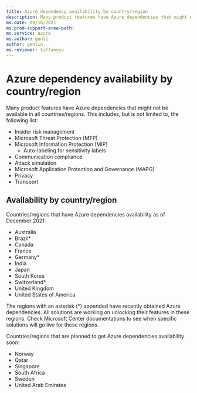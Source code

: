 ```yaml
---
title: Azure dependency availability by country/region
description: Many product features have Azure dependencies that might not be available in all countries/regions".
ms.date: 09/16/2021
ms.prod-support-area-path: 
ms.service: azure
ms.author: genli
author: genlin
ms.reviewer: tiffanyyu
---
```


# Azure dependency availability by country/region

Many product features have Azure dependencies that might not be available in all countries/regions. This includes, but is not limited to, the following list:

- Insider risk management
- Microsoft Threat Protection (MTP)
- Microsoft Information Protection (MIP)
  - Auto-labeling for sensitivity labels 
- Communication compliance
- Attack simulation
- Microsoft Application Protection and Governance (MAPG)
- Privacy
- Transport

## Availability by country/region

Countries/regions that have Azure dependencies availability as of December 2021:

- Australia
- Brazil*
- Canada
- France
- Germany*
- India
- Japan
- South Korea
- Switzerland*
- United Kingdom
- United States of America

The regions with an asterisk (\*) appended have recently obtained Azure dependencies. All solutions are working on unlocking their features in these regions. Check Microsoft Center documentations to see when specific solutions will go live for these regions.

Countries/regions that are planned to get Azure dependencies availability soon:

- Norway
- Qatar
- Singapore
- South Africa
- Sweden
- United Arab Emirates
